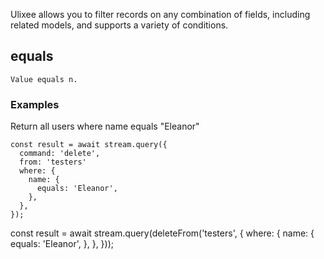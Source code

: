 Ulixee allows you to filter records on any combination of fields, including related models, and supports a variety of conditions.

## equals

```
Value equals n.
```

### Examples


Return all users where name equals "Eleanor"
```
const result = await stream.query({
  command: 'delete',
  from: 'testers'
  where: {
    name: {
      equals: 'Eleanor',
    },
  },
});
```

const result = await stream.query(deleteFrom('testers', {
  where: {
    name: {
      equals: 'Eleanor',
    },
  },
}));
```